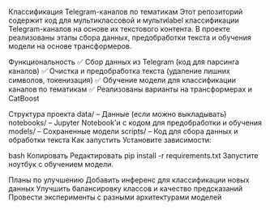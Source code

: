 Классификация Telegram-каналов по тематикам
Этот репозиторий содержит код для мультиклассовой и мультиlabel классификации Telegram-каналов на основе их текстового контента. В проекте реализованы этапы сбора данных, предобработки текста и обучения модели на основе трансформеров.

Функциональность
✅ Сбор данных из Telegram (код для парсинга каналов)
✅ Очистка и предобработка текста (удаление лишних символов, токенизация)
✅ Обучение модели для классификации каналов по тематикам
✅ Реализованы варианты на трансформерах и CatBoost

Структура проекта
data/ – Данные (если можно выкладывать)
notebooks/ – Jupyter Notebook'и с кодом для предобработки и обучения
models/ – Сохраненные модели
scripts/ – Код для сбора данных и обработки текста
Как запустить
Установите зависимости:

bash
Копировать
Редактировать
pip install -r requirements.txt
Запустите ноутбук с обучением модели.

Планы по улучшению
Добавить инференс для классификации новых данных
Улучшить балансировку классов и качество предсказаний
Провести эксперименты с разными архитектурами моделей
